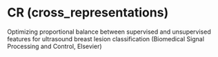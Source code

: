 # CR (cross_representations)
Optimizing proportional balance between supervised and unsupervised features for ultrasound breast lesion classification (Biomedical Signal Processing and Control, Elsevier)
